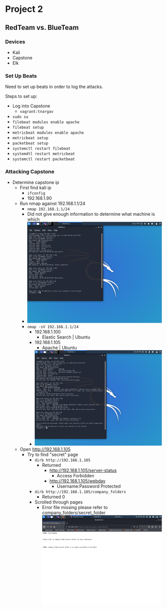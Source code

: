 # Project 2
## RedTeam vs. BlueTeam


### Devices
- Kali
- Capstone
- Elk 

### Set Up Beats 
Need to set up beats in order to log the attacks. 

Steps to set up:
 - Log into Capstone
   - ```vagrant:tnargav```
 - ```sudo su```
 - ```filebeat modules enable apache```
 - ```filebeat setup```
 - ```metricbeat modules enable apache```
 - ```metricbeat setup```
 - ```packetbeat setup```
 - ```systemctl restart filebeat```
 - ```systemdtl restart metricbeat```
 - ```systemctl restart packetbeat```
  

### Attacking Capstone
- Determine capstone ip
  - First find kali ip
    - ```ifconfig```
    - 192.168.1.90
  - Run nmap against 192.168.1.1/24 
    - ```nmap 192.168.1.1/24```
    - Did not give enough information to determine what machine is which
    - ![](Img/nmap1.png)
    - ```nmap -sV 192.168.1.1/24```
      - 192.168.1.100 
        - Elastic Search | Ubuntu
      - 192.168.1.105
        - Apache | Ubuntu
      - ![](Img/nmap2.png)
  - Open http://192.168.1.105
    - Try to find "secret" page
      - ```dirb http://192.168.1.105```
        - Returned
          - http://192.168.1.105/server-status
            - Access Forbidden
          - http://192.168.1.105/webdav
            - Username:Password Protected
      - ```dirb http://192.168.1.105/company_folders```
        - Returned 0
      - Scrolled through pages
        - Error file missing please refer to company_folders/secret_folder
         ![](/Img/web4.png)
